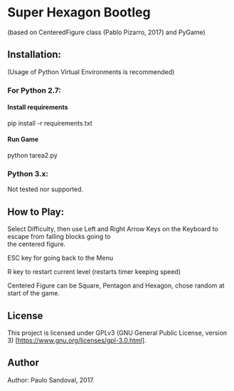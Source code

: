 # Super Hexagon Bootleg
(based on CenteredFigure class (Pablo Pizarro, 2017) and PyGame)


## Installation:

(Usage of Python Virtual Environments is recommended)

### For Python 2.7:

#### Install requirements
pip install -r requirements.txt


#### Run Game
python tarea2.py

### Python 3.x:

Not tested nor supported.


## How to Play:

Select Difficulty, then use Left and Right Arrow Keys on the Keyboard to escape from falling blocks going to \
the centered figure.

ESC key for going back to the Menu

R key to restart current level (restarts timer keeping speed)

Centered Figure can be Square, Pentagon and Hexagon, chose random at start of the game.

## License
This project is licensed under GPLv3 (GNU General Public License, version 3) [https://www.gnu.org/licenses/gpl-3.0.html].

## Author
Author: Paulo Sandoval, 2017.
